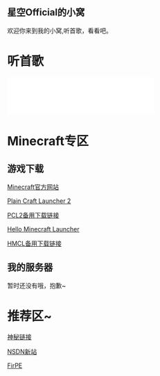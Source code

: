 ## 星空Official的小窝

欢迎你来到我的小窝,听首歌，看看吧。
<script src="https://sdk.jinrishici.com/v2/browser/jinrishici.js" charset="utf-8"></script>
<link rel="icon" href="logo.ico">
<div id="poem_sentence"></div>
<div id="poem_info"></div>
<script type="text/javascript">
  jinrishici.load(function(result) {
    var sentence = document.querySelector("#poem_sentence")
    var info = document.querySelector("#poem_info")
    sentence.innerHTML = result.data.content
    info.innerHTML = '【' + result.data.origin.dynasty + '】' + result.data.origin.author + '《' + result.data.origin.title + '》'
  });
</script>
<h1 id="Mucic">听首歌</h1>
<iframe frameborder="no" border="0" marginwidth="0" marginheight="0" width="340" height="86" 
src="//music.163.com/outchain/player?type=2&id=492390949&auto=1&height=66"></iframe>
<h1 id="我的世界">Minecraft专区</h1>
<h2 id="下载我的世界">游戏下载</h2>
<p><a href="https://www.minecraft.net" title="正版购买链接">Minecraft官方网站</a></p>
<p><a href="https://yp.cqzhx.top/api/v3/file/source/49/Plain%20Craft%20Launcher%202.exe?sign=ifZSQv6-qt-aGVpef9BMq-MNOA6x6RbDYKAXSLqiVxg%3D%3A0" title="直链下载">Plain Craft Launcher 2</a></p>
<p><a href="https://lftk-my.sharepoint.com/:u:/g/personal/wuchengbin_lftk_onmicrosoft_com/EcwSqxVQkWtCmbBeeeVwxXMBserzAvS3joQqf5zQbapViQ?e=ivNfdI" title="阿里云盘">PCL2备用下载链接</a></p>
<p><a href="https://yp.cqzhx.top/api/v3/file/source/50/HMCL-3.5.3.exe?sign=K-jRbcdNGiokzTdK6zCWJkBvsMgHURri602yXJqjCvw%3D%3A0" title="直链下载">Hello Minecraft Launcher</a></p>
<p><a href="https://lftk-my.sharepoint.com/:u:/g/personal/wuchengbin_lftk_onmicrosoft_com/EVW3_N-cAgVChN1srZrDf44B-P9fJhV2Ozdx4O1H7upvuQ?e=6hEjvH" title="OneDrive">HMCL备用下载链接</a></p>
<h2 id="服务器">我的服务器</h2>
<p>暂时还没有哦，抱歉~<p>
<h1 id="友情链接">推荐区~</h1>
<p><a href="https://lftk-my.sharepoint.com/:f:/g/personal/xigua_lftk_onmicrosoft_com/Ek5vf3UHz2JIlHtbpO2_pn8BWfE4xBa_oyaG9c3AXMIBjQ?e=Eq30QT" target="_blank" rel="noopener noreferrer" title="本链接资源由某全小站站长提供">神秘链接</a></p>
<p><a href="https://next.itellyou.cn" target="_blank" rel="noopener noreferrer" title="纯净系统下载">NSDN新站</a></p>
<p><a href="https://firpe.cn" target="_blank" rel="noopener noreferrer" title="也许是最适合年轻人使用的第三方WinPE~">FirPE</a></p>
<div align="center">
